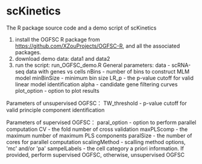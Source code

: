 # scKinetics
The R package source code and a demo script of scKinetics

1. install the OGFSC R package from https://github.com/XZouProjects/OGFSC-R, and all the associated packages.
2. download demo data: data1 and data2
3. run the script: run_OGFSC_demo.R
General parameters:
data - scRNA-seq data with genes vs cells
nBins - number of bins to construct MLM model
minBinSize - minimum bin size
LR_p - the p-value cutoff for valid linear model identification
alpha - candidate gene filtering curves
plot_option - option to plot results

Parameters of unsupervised OGFSC：
TW_threshold - p-value cutoff for valid principle component identification

Parameters of supervised OGFSC：
paral_option - option to perform parallel computation
CV - the fold number of cross validation
maxPLScomp - the maximum number of maximum PLS components
paralSize - the number of cores for parallel computation
scalingMethod - scalling method options, 'mc' and/or 'pa'
sampelLabels - the cell category a priori information. If provided, perform supervised OGFSC, otherwise, unsupervised OGFSC

